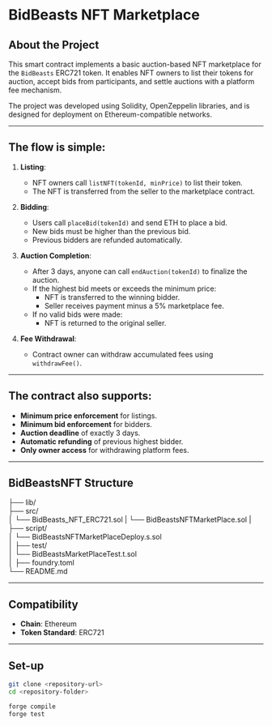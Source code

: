 # BidBeasts NFT Marketplace

## About the Project

This smart contract implements a basic auction-based NFT marketplace for the `BidBeasts` ERC721 token. It enables NFT owners to list their tokens for auction, accept bids from participants, and settle auctions with a platform fee mechanism.

The project was developed using Solidity, OpenZeppelin libraries, and is designed for deployment on Ethereum-compatible networks.

---

## The flow is simple:

1. **Listing**:  
   - NFT owners call `listNFT(tokenId, minPrice)` to list their token.
   - The NFT is transferred from the seller to the marketplace contract.

2. **Bidding**:  
   - Users call `placeBid(tokenId)` and send ETH to place a bid.
   - New bids must be higher than the previous bid.
   - Previous bidders are refunded automatically.

3. **Auction Completion**:  
   - After 3 days, anyone can call `endAuction(tokenId)` to finalize the auction.
   - If the highest bid meets or exceeds the minimum price:
     - NFT is transferred to the winning bidder.
     - Seller receives payment minus a 5% marketplace fee.
   - If no valid bids were made:
     - NFT is returned to the original seller.

4. **Fee Withdrawal**:  
   - Contract owner can withdraw accumulated fees using `withdrawFee()`.

---

## The contract also supports:

- **Minimum price enforcement** for listings.
- **Minimum bid enforcement** for bidders.
- **Auction deadline** of exactly 3 days.
- **Automatic refunding** of previous highest bidder.
- **Only owner access** for withdrawing platform fees.

---

## BidBeastsNFT Structure

├── lib/                    
├── src/                   
│   └── BidBeasts_NFT_ERC721.sol
|   └── BidBeastsNFTMarketPlace.sol
|        
├── script/                
│   └── BidBeastsNFTMarketPlaceDeploy.s.sol       
│
├── test/                  
│   └── BidBeastsMarketPlaceTest.t.sol   
│
├── foundry.toml       
└── README.md

---

## Compatibility

- **Chain**: Ethereum  
- **Token Standard**: ERC721  

---

## Set-up

```bash
git clone <repository-url>
cd <repository-folder>

forge compile
forge test
